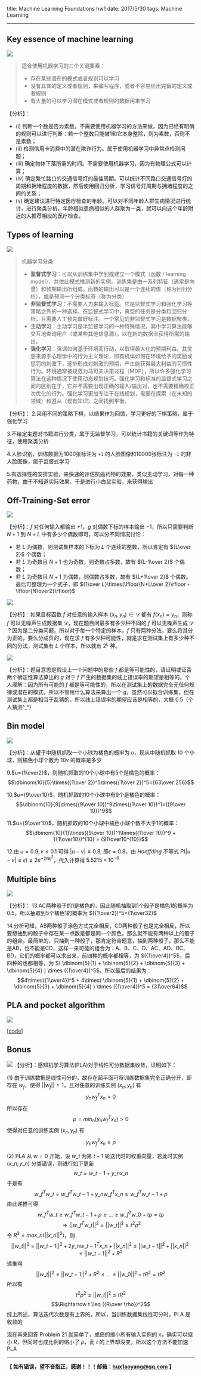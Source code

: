 title: Machine Learning Foundations hw1
date: 2017/5/30
tags: Machine Learning

---

## Key essence of machine learning

![][1]

> 适合使用机器学习的三个关键要素：
> - 存在某些潜在的模式或者规则可以学习
> - 没有具体的定义或者规则，来编写程序，或者不容易给出完备的定义或者规则
> - 有大量的可以学习潜在模式或者规则的数据用来学习

【分析】：
- (i) 判断一个数是否为素数。不需要使用机器学习的方法来做，因为已经有明确的规则可以进行判断：若一个整数只能被1和它本身整除，则为素数，否则不是素数；
- (ii) 检测信用卡消费中的潜在欺诈行为。属于使用机器学习中异常点检测问题；
- (iii) 确定物体下落所需的时间。不需要使用机器学习，因为有物理公式可以计算；
- (iv) 确定繁忙路口的交通信号灯的最佳周期。可以统计不同路口交通信号灯的周期和拥堵程度的数据，然后使用回归分析，学习信号灯周期与拥堵程度的之间的关系；
- (v) 确定建议进行特定医疗检查的年龄。可以对不同年龄人群生病情况进行统计，进行聚类分析，年龄相似患病相似的人群聚为一类，就可以向这个年龄附近的人推荐相应的医疗检查。

<!-- more -->

## Types of learning

![][2]

> 机器学习分类:
> - **监督式学习**：可以从训练集中学到或建立一个模式（函数 / learning model），并依此模式推测新的实例。训练集是由一系列特征（通常是向量）和预期输出所组成。函数的输出可以是一个连续的值（称为回归分析），或是预测一个分类标签（称为分类）
> - **非监督式学习**：不需要人力来输入标签。它是监督式学习和强化学习等策略之外的一种选择。在监督式学习中，典型的任务是分类和回归分析，且需要人工预先做好标注。一个常见的非监督式学习是数据聚类。
> - **主动学习**：主动学习是半监督学习的一种特殊情况，其中学习算法能够交互地查询用户（或某些其他信息源），以在新的数据点获得所需的输出。
> - **强化学习**：强调如何基于环境而行动，以取得最大化的预期利益。其灵感来源于心理学中的行为主义理论，即有机体如何在环境给予的奖励或惩罚的刺激下，逐步形成对刺激的预期，产生能获得最大利益的习惯性行为。环境通常被规范为马可夫决策过程（MDP），所以许多强化学习算法在这种情况下使用动态规划技巧。强化学习和标准的监督式学习之间的区别在于，它并不需要出现正确的输入/输出对，也不需要精确校正次优化的行为。强化学习更加专注于在线规划，需要在探索（在未知的领域）和遵从（现有知识）之间找到平衡。

【分析】：
2.采用不同的策略下棋，以结果作为回馈，学习更好的下棋策略，属于强化学习

3.不给定主题对书籍进行分类，属于无监督学习，可以统计书籍的关键词等作为特征，使用聚类分析

4.人脸识别，训练数据为1000张标注为 `+1` 的人脸图像和10000张标注为 `-1` 的非人脸图像，属于监督式学习

5.有选择性的安排实验，来快速的评估抗癌药物的效果，类似主动学习，对每一种药物，由于不知道实际效果，于是进行小白鼠实验，来获得输出

## Off-Training-Set error

![][3]

【分析】：$f$ 对任何输入都输出 $+1$，$g$ 对偶数下标的样本输出 $-1$，所以只需要判断 $N+1$ 到 $N+L$ 中有多少个偶数即可，可以分不同情况讨论：
- 若 $L$ 为偶数，则测试集样本的下标为 $L$ 个连续的整数，所以肯定有 ${L\over 2}$ 个偶数；
- 若 $L$ 为奇数且 $N+1$ 也为奇数，则奇数占多数，故有 ${L-1\over 2}$ 个偶数；
- 若 $L$ 为奇数且 $N+1$ 为偶数，则偶数占多数，故有 ${L+1\over 2}$ 个偶数。
最后可整理为一个式子，即 ${1\over L}\times(\lfloor{N+L\over 2}\rfloor - \lfloor{N\over2}\rfloor)$

![][4]

【分析】：如果目标函数 $f$ 对任意的输入样本 $(x_n, y_n) \in \mathcal{D}$ 都有 $f(x_n)=y_n$，则称 $f$ 可以无噪声生成数据集 $\mathcal{D}$，现在题目问最多有多少种不同的 $f$ 可以无噪声生成 $\mathcal{D}$ ？因为是二分类问题，所以对于每一个特定的样本，$f$ 只有两种分法，要么将其分为正的，要么分成负的，现在求 $f$ 有多少种可能性，就是求在测试集上有多少种不同的分法，测试集有 $L$ 个样本，所以就有 $2^L$ 种。

![][5]

【分析】：题目意思是假设上一个问题中的那些 $f$ 都是等可能性的，请证明或证否两个确定性算法算出的 $g$ 对于 $f$ 产生的数据集的线上错误率的期望是相等的。个人理解：因为所有可能的 $f$ 都是等可能性的，所以在测试集上的数据完全无任何规律或潜在的模式，所以不管用什么算法来算出一个 $g$，虽然可以拟合训练集，但在测试集上都是相当于乱猜的，所以线上错误率的期望应该是相等的，大概 $0.5$（个人猜测^_^）

## Bin model

![][6]

【分析】：从罐子中随机抓取一个小球为橘色的概率为 $u$，现从中随机抓取 $10$ 个小球，则橘色小球个数为 $10v$ 的概率是多少

9.$u={1\over2}$，则随机抓取的$10$个小球中有$5$个是橘色的概率：
$$\dbinom{10}{5}\times({1\over 2})^5\times({1\over 2})^5={63\over 256}$$

10.$u={9\over10}$，随机抓取的$10$个小球中有$9$个是橘色的概率：
$$\dbinom{10}{9}\times({9\over 10})^9\times({1\over 10})^1=({9\over 10})^9$$

11.$u={9\over10}$，随机抓取的$10$个小球中橘色小球个数不大于$1$的概率：
$$\dbinom{10}{1}\times({9\over 10})^1\times({1\over 10})^9 + ({1\over10})^{10} = {91\over10^{10}}$$

12.由 $u=0.9,v\leq0.1$ 可得 $|u-v|\geq0.8$, 即$\epsilon=0.8$，由 $Hoeffding$ 不等式 $P(|u-v|\geq\epsilon) \leq 2e^{-2N\epsilon^2}$，代入计算得 $5.5215\times 10^{-6}$

## Multiple bins

![][7]

【分析】：
13.AC两种骰子的$1$是橘色的，因此随机抽取到$1$个骰子是橘色1的概率为 $0.5$，所以抽取到$5$个橘色1的概率为 $({1\over2})^5={1\over32}$

14.分析可知，AB两种骰子涂色方式完全相反，CD两种骰子也是完全相反，所以要想抽到的骰子中存在某一点数是都是同一个颜色，那么就不能有两种以上的骰子的组合。最简单的，只抽到一种骰子，那肯定符合题意，抽到两种骰子，那么不能是AB，也不能是CD，这样一来可能的组合为：A、B、C、D、AC、AD、BC、BD，它们的概率都可以求出来，前四种的概率都相等，为 $({1\over4})^5$，后四种的也都相等，为 $( \dbinom{5}{1} + \dbinom{5}{2} + \dbinom{5}{3} + \dbinom{5}{4} ) \times ({1\over4})^5$，所以最后的结果为：
$$4\times({1\over4})^5 + 4\times( \dbinom{5}{1} + \dbinom{5}{2} + \dbinom{5}{3} + \dbinom{5}{4} ) \times ({1\over4})^5 = {31\over64}$$

## PLA and pocket algorithm

![][9]

[[code][10]]

## Bonus
![][8]
【分析】：感知机学习算法(PLA)对于线性可分数据集收敛，证明如下：

(1) 由于训练数据是线性可分的，故存在超平面可将训练数据集完全正确分开，即存在 $w_f$，使得 $||w_f||=1$，且对任意的训练实例 $(x_n,y_n)$ 有
$$y_nw_f^Tx_n > 0$$
所以存在
$$\rho=min_n(y_nw_f^Tx_n) > 0$$
使得对任意的训练实例 $(x_n,y_n)$ 有
$$y_nw_f^Tx_n \geq \rho$$

(2) PLA 从 $w=0$ 开始，设 $w\_t$ 为第 $t-1$ 轮迭代时的权重向量，若此时实例 $(x\_n,y\_n)$ 分类错误，则进行如下更新
$$w\_t = w\_{t-1} + y\_nx\_n$$
于是有
$$w\_f^Tw\_t = w\_f^Tw\_{t-1} + y\_nw\_f^Tx\_n \geq w\_f^Tw\_{t-1} + \rho$$
由此递推可得
$$w\_f^Tw\_t \geq w\_f^Tw\_{t-1} + \rho \geq ... \geq w\_f^Tw\_0 + t\rho = t\rho$$
$$\Rightarrow ||w\_f^Tw\_t||^2 = ||w\_t||^2 \geq t^2\rho^2$$
令 $R^2 = max\_n(||x\_n||^2)$，则
$$||w\_t||^2 = ||w\_{t-1}||^2 + 2y\_nw\_{t-1}^Tx\_n + ||x\_n||^2 \leq ||w\_{t-1}||^2 + ||x\_n||^2 \leq ||w\_{t-1}||^2 + R^2$$
递推得
$$||w\_t||^2 \leq ||w\_{t-1}||^2 + R^2 \leq ... \leq ||w\_0||^2 + tR^2 = tR^2$$
所以有
$$t^2\rho^2 \leq ||w\_t||^2 \leq tR^2$$
$$\Rightarrow t \leq ({R\over \rho})^2$$
综上所述，算法迭代次数是有上界的，所以，当训练数据集线性可分时，PLA 是收敛的

现在再来回答 Problem 21 就简单了，成倍的缩小所有输入实例的 $x$，确实可以缩小 $R$，但同时也成比例的缩小了 $\rho$，而 $t$ 的上界却没变，所以这个方法不能加速 PLA

---

**【 如有错误，望不吝指正，感谢！！！邮箱：hux1aoyang@qq.com 】**


  [1]: http://or4kiv7u1.bkt.clouddn.com/hw1_Q1.jpg
  [2]: http://or4kiv7u1.bkt.clouddn.com/hw1_Q2-5.jpg
  [3]: http://or4kiv7u1.bkt.clouddn.com/hw1_Q6.jpg
  [4]: http://or4kiv7u1.bkt.clouddn.com/hw1_Q7.jpg
  [5]: http://or4kiv7u1.bkt.clouddn.com/hw1_Q8.jpg
  [6]: http://or4kiv7u1.bkt.clouddn.com/hw1_Q9-12.jpg
  [7]: http://or4kiv7u1.bkt.clouddn.com/hw1_Q13-14.jpg
  [8]: http://or4kiv7u1.bkt.clouddn.com/hw1_Q21.jpg
  [9]: http://or4kiv7u1.bkt.clouddn.com/hw1_Q15-20.jpg
  [10]: https://github.com/huxy29/learning-machine-learning/tree/master/machine-learning-foundations/hw1
